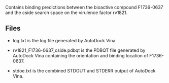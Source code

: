 Contains binding predictions between the bioactive compound F1736-0637 and the cside search space on the virulence factor rv1821.

## Files

- log.txt is the log file generated by AutoDock Vina.

- rv1821_F1736-0637_cside.pdbqt is the PDBQT file generated by AutoDock Vina containing the orientation and binding location of F1736-0637.

- stdoe.txt is the combined STDOUT and STDERR output of AutoDock Vina.

